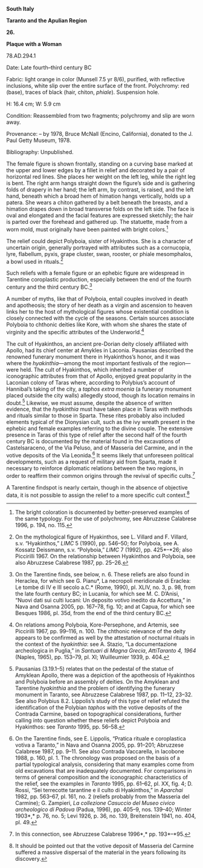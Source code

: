 **South Italy**

**Taranto and the Apulian Region**

**26.**

**Plaque with a Woman**

78.AD.294.1

<span class="smcaps">Date:</span> Late fourth<span
class="smcaps">–</span>third century BC

<span class="smcaps">Fabric</span>: light orange in
color (Munsell 7.5 yr 8/6), purified, with reflective inclusions, white
slip over the entire surface of the front. Polychromy: red (base),
traces of black (hair, chiton, *phiale*). Suspension hole.

H: 16.4 cm; W: 5.9 cm

<span class="smcaps">Condition:</span> Reassembled
from two fragments; polychromy and slip are worn away.

<span class="smcaps">Provenance</span>: – by 1978,
Bruce McNall (Encino, California), donated to the J. Paul Getty Museum,
1978.

<span class="smcaps">Bibliography:</span> Unpublished.

The female figure is shown frontally, standing on a curving base marked
at the upper and lower edges by a fillet in relief and decorated by a
pair of horizontal red lines. She places her weight on the left leg,
while the right leg is bent. The right arm hangs straight down the
figure’s side and is gathering folds of drapery in her hand; the left
arm, by contrast, is raised, and the left hand, beneath which a broad
hem of himation hangs vertically, holds up a patera. She wears a chiton
gathered by a belt beneath the breasts, and a himation drapes down in
broad transverse folds on the left side. The face is oval and elongated
and the facial features are expressed sketchily; the hair is parted over
the forehead and gathered up. The statuette, made from a worn mold, must
originally have been painted with bright colors.[^1]

The relief could depict Polyboia, sister of Hyakinthos. She is a
character of uncertain origin, generally portrayed with attributes such
as a cornucopia, lyre, flabellum, pyxis, grape cluster, swan, rooster,
or phiale mesomphalos, a bowl used in rituals.[^2]

Such reliefs with a female figure or an ephebic figure are widespread in
Tarentine coroplastic production, especially between the end of the
fourth century and the third century <span
class="smcaps">BC.</span>[^3]

A number of myths, like that of Polyboia, entail couples involved in
death and apotheosis; the story of her death as a virgin and ascension
to heaven links her to the host of mythological figures whose
existential condition is closely connected with the cycle of the
seasons. Certain sources associate Polyboia to chthonic deities like
Kore, with whom she shares the state of virginity and the specific
attributes of the Underworld.[^4]

The cult of Hyakinthos, an ancient pre-Dorian deity closely affiliated
with Apollo, had its chief center at Amykles in Laconia. Pausanias
described the renowned funerary monument there in Hyakinthos’s honor,
and it was where the *hyakinthia*—among the most important festivals of
the region—were held. The cult of Hyakinthos, which inherited a number
of iconographic attributes from that of Apollo, enjoyed great popularity
in the Laconian colony of Taras where, according to Polybius’s account
of Hannibal’s taking of the city, a *taphos* *extra moenia* (a funerary
monument placed outside the city walls) allegedly stood, though its
location remains in doubt.[^5] Likewise, we must assume, despite the
absence of written evidence, that the *hyakinthia* must have taken place
in Taras with methods and rituals similar to those in Sparta. These
rites probably also included elements typical of the Dionysian cult,
such as the ivy wreath present in the ephebic and female examples
referring to the divine couple. The extensive presence in Taras of this
type of relief after the second half of the fourth century <span
class="smcaps">BC</span> is documented by the material
found in the excavations of Castelsaraceno, of the Via Peluso, and of
Masseria del Carmine, and in the votive deposits of the Via Leonida.[^6]
It seems likely that unforeseen political developments, such as a
request of military aid from Sparta, made it necessary to reinforce
diplomatic relations between the two regions, in order to reaffirm their
common origins through the revival of specific cults.[^7]

A Tarentine findspot is nearly certain, though in the absence of
objective data, it is not possible to assign the relief to a more
specific cult context.[^8]

[^1]: The bright coloration is documented by better-preserved examples
    of the same typology. For the use of polychromy, see <span
    class="smcaps">Abruzzese Calabrese</span> 1996, p.
    194, no. 115.

[^2]: On the mythological figure of Hyakinthos, see L. Villard and F.
    Villard, s.v. “Hyakinthos,” *LIMC* 5 (1990), pp. 546–50; for
    Polyboia, see A. Kossatz Deissmann, s.v. “Polyboia,” *LIMC* 7
    (1992), pp. 425*–*26; also <span
    class="smcaps">Piccirilli</span> 1967. On the
    relationship between Hyakinthos and Polyboia, see also <span
    class="smcaps">Abruzzese Calabrese</span> 1987,
    pp. 25–26.

[^3]: On the Tarentine finds, see below, n. 6. These reliefs are also
    found in Heraclea, for which see G. Pianu*, La necropoli meridionale
    di Eraclea: Le tombe di IV e III secolo a.C.* (Rome, 1990), pl.
    XLIV, no. 3, p. 98, from the late fourth century <span
    class="smcaps">BC</span>; in Lucania, for which
    see M. C. D’Anisi, “Nuovi dati sui culti lucani: Un deposito votivo
    inedito da Accettura,” in <span
    class="smcaps">Nava and Osanna</span> 2005, pp.
    167–78, fig. 10; and at Capua, for which see <span
    class="smcaps">Besques</span> 1986, pl. 35d, from
    the end of the third century <span
    class="smcaps">BC.</span>

[^4]: On relations among Polyboia, Kore-Persephone, and Artemis, see
    <span class="smcaps">Piccirilli</span> 1967, pp.
    99–116, n. 100. The chthonic relevance of the deity appears to be
    confirmed as well by the attestation of nocturnal rituals in the
    context of the *hyakinthia*: see A. Stazio, “La documentazione
    archeologica in Puglia,” in *Santuari di Magna Grecia*, *AttiTaranto
    4, 1964* (Naples, 1965), pp. 153–79, pl. XI; <span
    class="smcaps">Wuilleumier</span> 1939, p. 404.

[^5]: Pausanias (3.19.1–5) relates that on the pedestal of the statue of
    Amyklean Apollo, there was a depiction of the apotheosis of
    Hyakinthos and Polyboia before an assembly of deities. On the
    Amyklean and Tarentine *hyakinthia* and the problem of identifying
    the funerary monument in Taranto, see <span
    class="smcaps">Abruzzese Calabrese</span> 1987,
    pp. 11–12, 23–32. See also Polybius 8.2. Lippolis’s study of this
    type of relief refuted the identification of the Polybian *taphos*
    with the votive deposits of the Contrada Carmine, based on
    topographical considerations, further calling into question whether
    these reliefs depict Polyboia and Hyakinthos: see *<span
    class="smcaps">Taranto</span>* 1995, pp. 56–58.

[^6]: On the Tarentine finds, see E. Lippolis, “Pratica rituale e
    coroplastica votiva a Taranto,” in <span
    class="smcaps">Nava and Osanna</span> 2005, pp.
    91–201; <span class="smcaps">Abruzzese
    Calabrese</span> 1987, pp. 9–11. See also Contrada Vaccarella, in
    <span class="smcaps">Iacobone</span> 1988, p. 160,
    pl. 1. The chronology was proposed on the basis of a partial
    typological analysis, considering that many examples come from old
    excavations that are inadequately documented. For comparisons in
    terms of general composition and the iconographic characteristics of
    the relief, see the examples in *<span
    class="smcaps">Taranto</span>* 1995, pp. 61–62,
    pl. XX, fig. 4; D. Rossi, “Sei terrecotte tarantine e il culto di
    Hyakinthos,” in *<span
    class="smcaps">Aparchai</span>* 1982, pp. 563–67,
    pl. 161, no. 2 (reliefs probably from the Masseria del Carmine); G.
    Zampieri, *La collezione Casuccio del Museo civico archeologico di
    Padova* (Padua, 1996), pp. 405–9, nos. 139–40; <span
    class="smcaps">Winter</span> 1903*,* p. 76, no. 5;
    <span class="smcaps">Levi</span> 1926, p. 36, no.
    139, <span class="smcaps">Breitenstein</span>
    1941, no. 404, pl. 49.

[^7]: In this connection, see <span
    class="smcaps">Abruzzese Calabrese</span> 1996*,*
    pp. 193*–*95.

[^8]: It should be pointed out that the votive deposit of Masseria del
    Carmine suffered a massive dispersal of the material in the years
    following its discovery.

